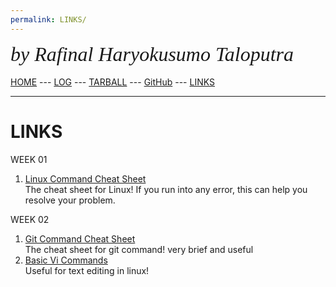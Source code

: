 ```yaml
---
permalink: LINKS/
---
```

<span style="font-style:italic; font-size:32px; font-family:timesnewroman;">by Rafinal Haryokusumo Taloputra</span>
<br><br>
[HOME](https://RafinalHT.github.io/os222/) ---
[LOG](https://RafinalHT.github.io/os222/TXT/mylog.txt) ---
[TARBALL](https://os.vlsm.org/Log/RafinalHT.tar.bz2.txt) ---
[GitHub](https://github.com/RafinalHT/os222) ---
[LINKS](https://RafinalHT.github.io/os222/LINKS/)
<br>
<hr>

# LINKS
WEEK 01
1. [Linux Command Cheat Sheet](https://www.guru99.com/linux-commands-cheat-sheet.html)<br>
The cheat sheet for Linux! If you run into any error, this can help you resolve your problem.

WEEK 02 
1. [Git Command Cheat Sheet](https://www.atlassian.com/git/tutorials/atlassian-git-cheatsheet)<br>
The cheat sheet for git command! very brief and useful
2. [Basic Vi Commands](https://docs.oracle.com/cd/E19683-01/806-7612/editorvi-43/index.html)<br>
Useful for text editing in linux!

